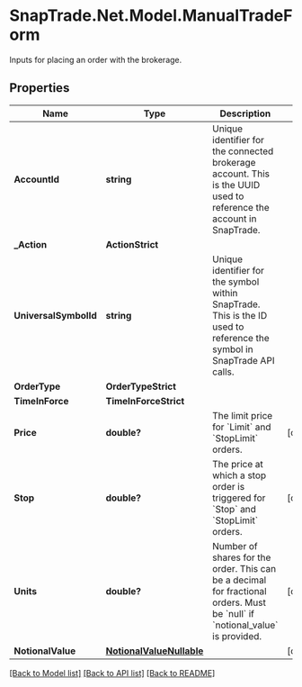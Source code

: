 # SnapTrade.Net.Model.ManualTradeForm
Inputs for placing an order with the brokerage.

## Properties

Name | Type | Description | Notes
------------ | ------------- | ------------- | -------------
**AccountId** | **string** | Unique identifier for the connected brokerage account. This is the UUID used to reference the account in SnapTrade. | 
**_Action** | **ActionStrict** |  | 
**UniversalSymbolId** | **string** | Unique identifier for the symbol within SnapTrade. This is the ID used to reference the symbol in SnapTrade API calls. | 
**OrderType** | **OrderTypeStrict** |  | 
**TimeInForce** | **TimeInForceStrict** |  | 
**Price** | **double?** | The limit price for &#x60;Limit&#x60; and &#x60;StopLimit&#x60; orders. | [optional] 
**Stop** | **double?** | The price at which a stop order is triggered for &#x60;Stop&#x60; and &#x60;StopLimit&#x60; orders. | [optional] 
**Units** | **double?** | Number of shares for the order. This can be a decimal for fractional orders. Must be &#x60;null&#x60; if &#x60;notional_value&#x60; is provided. | [optional] 
**NotionalValue** | [**NotionalValueNullable**](NotionalValueNullable.md) |  | [optional] 

[[Back to Model list]](../README.md#documentation-for-models) [[Back to API list]](../README.md#documentation-for-api-endpoints) [[Back to README]](../README.md)

